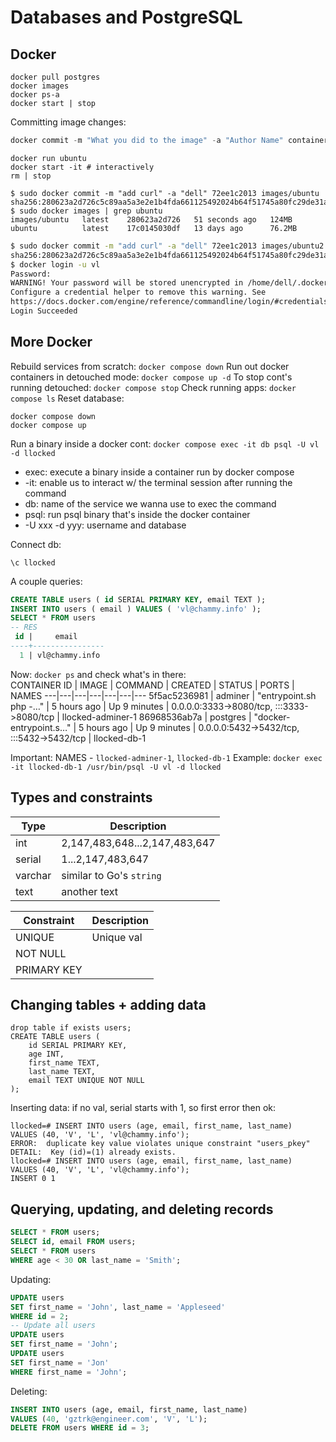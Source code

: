 # Databases and PostgreSQL 

## Docker 

```
docker pull postgres
docker images 
docker ps-a 
docker start | stop
```
Committing image changes: 
```go
docker commit -m "What you did to the image" -a "Author Name" container_id repository/new_image_name
```
```
docker run ubuntu
docker start -it # interactively
rm | stop
```

```
$ sudo docker commit -m "add curl" -a "dell" 72ee1c2013 images/ubuntu
sha256:280623a2d726c5c89aa5a3e2e1b4fda661125492024b64f51745a80fc29de31a
$ sudo docker images | grep ubuntu
images/ubuntu   latest    280623a2d726   51 seconds ago   124MB
ubuntu          latest    17c0145030df   13 days ago      76.2MB
```

```sh
$ sudo docker commit -m "add curl" -a "dell" 72ee1c2013 images/ubuntu2
sha256:280623a2d726c5c89aa5a3e2e1b4fda661125492024b64f51745a80fc29de31a
$ docker login -u vl
Password: 
WARNING! Your password will be stored unencrypted in /home/dell/.docker/config.json.
Configure a credential helper to remove this warning. See
https://docs.docker.com/engine/reference/commandline/login/#credentials-store
Login Succeeded
```

## More Docker

Rebuild services from scratch: `docker compose down`
Run out docker containers in detouched mode: `docker compose up -d`
To stop cont's running detouched: `docker compose stop`
Check running apps: `docker compose ls`
Reset database: 
```
docker compose down
docker compose up
```

Run a binary inside a docker cont: `docker compose exec -it db psql -U vl -d llocked`
* exec: execute a binary inside a container run by docker compose
* -it: enable us to interact w/ the terminal session after running the command
* db: name of the service we wanna use to exec the command
* psql: run psql binary that's inside the docker container 
* -U xxx -d yyy: username and database 

Connect db: 
```
\c llocked
```

A couple queries: 
```sql 
CREATE TABLE users ( id SERIAL PRIMARY KEY, email TEXT );
INSERT INTO users ( email ) VALUES ( 'vl@chammy.info' );
SELECT * FROM users
-- RES
 id |     email      
----+----------------
  1 | vl@chammy.info
```
Now: `docker ps` and check what's in there:  
CONTAINER ID   | IMAGE      | COMMAND                  | CREATED       | STATUS         | PORTS                                       | NAMES
---|---|---|---|---|---|---
5f5ac5236981   | adminer    | "entrypoint.sh php -…"   | 5 hours ago   | Up 9 minutes   | 0.0.0.0:3333->8080/tcp, :::3333->8080/tcp   | llocked-adminer-1
86968536ab7a   | postgres   | "docker-entrypoint.s…"   | 5 hours ago   | Up 9 minutes   | 0.0.0.0:5432->5432/tcp, :::5432->5432/tcp   | llocked-db-1

Important: NAMES - `llocked-adminer-1`, `llocked-db-1`
Example: `docker exec -it llocked-db-1 /usr/bin/psql -U vl -d llocked`

## Types and constraints 

Type | Description
---|---
int | 2,147,483,648...2,147,483,647
serial | 1...2,147,483,647
varchar | similar to Go's `string` 
text | another text 

Constraint | Description
---|---
UNIQUE | Unique val
NOT NULL  | 
PRIMARY KEY | 



## Changing tables + adding data

```
drop table if exists users;
CREATE TABLE users (
    id SERIAL PRIMARY KEY,
    age INT,
    first_name TEXT,
    last_name TEXT,
    email TEXT UNIQUE NOT NULL
);
```
Inserting data: if no val, serial starts with 1, so first error then ok:
```
llocked=# INSERT INTO users (age, email, first_name, last_name)
VALUES (40, 'V', 'L', 'vl@chammy.info');
ERROR:  duplicate key value violates unique constraint "users_pkey"
DETAIL:  Key (id)=(1) already exists.
llocked=# INSERT INTO users (age, email, first_name, last_name)
VALUES (40, 'V', 'L', 'vl@chammy.info');
INSERT 0 1
```

## Querying, updating, and deleting records 

```sql
SELECT * FROM users;
SELECT id, email FROM users;
SELECT * FROM users
WHERE age < 30 OR last_name = 'Smith';
```
Updating: 
```sql
UPDATE users
SET first_name = 'John', last_name = 'Appleseed'
WHERE id = 2;
-- Update all users
UPDATE users
SET first_name = 'John';
UPDATE users
SET first_name = 'Jon'
WHERE first_name = 'John';
```
Deleting:  
```sql
INSERT INTO users (age, email, first_name, last_name)
VALUES (40, 'gztrk@engineer.com', 'V', 'L');
DELETE FROM users WHERE id = 3;
```


